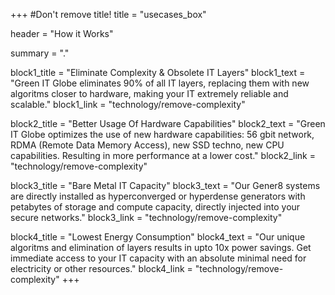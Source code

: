 +++
#Don't remove title!
title = "usecases_box"

header = "How it Works"

summary = "."


block1_title = "Eliminate Complexity & Obsolete IT Layers"
block1_text = "Green IT Globe eliminates 90% of all IT layers, replacing them with new algoritms closer to hardware, making your IT extremely reliable and scalable."
block1_link = "technology/remove-complexity"

block2_title = "Better Usage Of Hardware Capabilities"
block2_text = "Green IT Globe optimizes the use of new hardware capabilities: 56 gbit network, RDMA (Remote Data Memory Access), new SSD techno, new CPU capabilities. Resulting in more performance at a lower cost."
block2_link = "technology/remove-complexity"

block3_title = "Bare Metal IT Capacity"
block3_text = "Our Gener8 systems are directly installed as hyperconverged or hyperdense generators with petabytes of storage and compute capacity, directly injected into your secure networks."
block3_link = "technology/remove-complexity"

block4_title = "Lowest Energy Consumption"
block4_text = "Our unique algoritms and elimination of layers results in upto 10x power savings. Get immediate access to your IT capacity with an absolute minimal need for electricity or other resources."
block4_link = "technology/remove-complexity"
+++